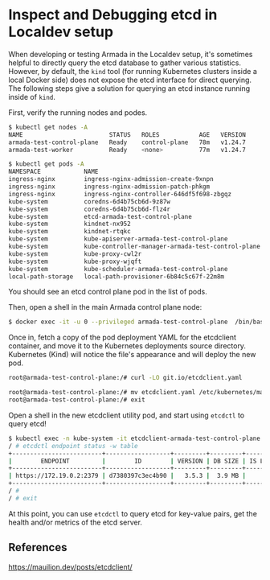 # Inspect and Debugging etcd in Localdev setup

When developing or testing Armada in the Localdev setup, it's sometimes helpful
to directly query the etcd database to gather various statistics. However, by
default, the `kind` tool (for running Kubernetes clusters inside a local Docker
side) does not expose the etcd interface for direct querying. The following
steps give a solution for querying an etcd instance running inside of `kind`.


First, verify the running nodes and podes.
```bash
$ kubectl get nodes -A
NAME                        STATUS   ROLES           AGE   VERSION
armada-test-control-plane   Ready    control-plane   78m   v1.24.7
armada-test-worker          Ready    <none>          77m   v1.24.7

$ kubectl get pods -A
NAMESPACE            NAME                                                READY   STATUS      RESTARTS   AGE
ingress-nginx        ingress-nginx-admission-create-9xnpn                0/1     Completed   0          78m
ingress-nginx        ingress-nginx-admission-patch-phkgm                 0/1     Completed   1          78m
ingress-nginx        ingress-nginx-controller-646df5f698-zbgqz           1/1     Running     0          78m
kube-system          coredns-6d4b75cb6d-9z87w                            1/1     Running     0          79m
kube-system          coredns-6d4b75cb6d-flz4r                            1/1     Running     0          79m
kube-system          etcd-armada-test-control-plane                      1/1     Running     0          79m
kube-system          kindnet-nx952                                       1/1     Running     0          79m
kube-system          kindnet-rtqkc                                       1/1     Running     0          79m
kube-system          kube-apiserver-armada-test-control-plane            1/1     Running     0          79m
kube-system          kube-controller-manager-armada-test-control-plane   1/1     Running     0          79m
kube-system          kube-proxy-cwl2r                                    1/1     Running     0          79m
kube-system          kube-proxy-wjqft                                    1/1     Running     0          79m
kube-system          kube-scheduler-armada-test-control-plane            1/1     Running     0          79m
local-path-storage   local-path-provisioner-6b84c5c67f-22m8m             1/1     Running     0          79m
```
You should see an etcd control plane pod in the list of pods.

Then, open a shell in the main Armada control plane node:
```bash
$ docker exec -it -u 0 --privileged armada-test-control-plane  /bin/bash
```
Once in, fetch a copy of the pod deployment YAML for the etcdclient container, and move it
to the Kubernetes deployments source directory. Kubernetes (Kind) will notice the file's
appearance and will deploy the new pod.
```bash
root@armada-test-control-plane:/# curl -LO git.io/etcdclient.yaml

root@armada-test-control-plane:/# mv etcdclient.yaml /etc/kubernetes/manifests/
root@armada-test-control-plane:/# exit
```
Open a shell in the new etcdclient utility pod, and start using `etcdctl` to query etcd!
```bash
$ kubectl exec -n kube-system -it etcdclient-armada-test-control-plane -- sh
/ # etcdctl endpoint status -w table
+-------------------------+------------------+---------+---------+-----------+-----------+------------+
|        ENDPOINT         |        ID        | VERSION | DB SIZE | IS LEADER | RAFT TERM | RAFT INDEX |
+-------------------------+------------------+---------+---------+-----------+-----------+------------+
| https://172.19.0.2:2379 | d7380397c3ec4b90 |   3.5.3 |  3.9 MB |      true |         2 |      16727 |
+-------------------------+------------------+---------+---------+-----------+-----------+------------+
/ #
/ # exit
```
At this point, you can use `etcdctl` to query etcd for key-value pairs, get the health and/or metrics
of the etcd server.

## References

https://mauilion.dev/posts/etcdclient/
